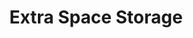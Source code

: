 ---
title: "Extra Space Storage"
url: /chicago/extra-space-storage-west-pershing-road/
shop: storage rental
---